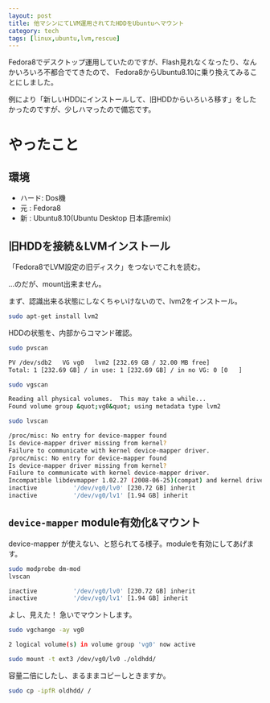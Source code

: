 ```yaml
---
layout: post
title: 他マシンにてLVM運用されてたHDDをUbuntuへマウント
category: tech
tags: [linux,ubuntu,lvm,rescue]
---
```


Fedora8でデスクトップ運用していたのですが、Flash見れなくなったり、なんかいろいろ不都合でてきたので、
Fedora8からUbuntu8.10に乗り換えてみることにしました。

例により「新しいHDDにインストールして、旧HDDからいろいろ移す」をしたかったのですが、少しハマったので備忘です。

# やったこと

## 環境

- ハード: Dos機
- 元 : Fedora8
- 新 : Ubuntu8.10(Ubuntu Desktop 日本語remix)

## 旧HDDを接続＆LVMインストール

「Fedora8でLVM設定の旧ディスク」をつないでこれを読む。

…のだが、mount出来ません。

まず、認識出来る状態にしなくちゃいけないので、lvm2をインストール。

```bash
sudo apt-get install lvm2
```

HDDの状態を、内部からコマンド確認。

```bash
sudo pvscan

PV /dev/sdb2   VG vg0   lvm2 [232.69 GB / 32.00 MB free]
Total: 1 [232.69 GB] / in use: 1 [232.69 GB] / in no VG: 0 [0   ]

sudo vgscan

Reading all physical volumes.  This may take a while...
Found volume group &quot;vg0&quot; using metadata type lvm2

sudo lvscan

/proc/misc: No entry for device-mapper found
Is device-mapper driver missing from kernel?
Failure to communicate with kernel device-mapper driver.
/proc/misc: No entry for device-mapper found
Is device-mapper driver missing from kernel?
Failure to communicate with kernel device-mapper driver.
Incompatible libdevmapper 1.02.27 (2008-06-25)(compat) and kernel driver
inactive          '/dev/vg0/lv0' [230.72 GB] inherit
inactive          '/dev/vg0/lv1' [1.94 GB] inherit
```

## `device-mapper` module有効化&マウント

device-mapper が使えない、と怒られてる様子。moduleを有効にしてあげます。

```bash
sudo modprobe dm-mod
lvscan

inactive          '/dev/vg0/lv0' [230.72 GB] inherit
inactive          '/dev/vg0/lv1' [1.94 GB] inherit
```

よし、見えた！ 急いでマウントします。

```bash
sudo vgchange -ay vg0

2 logical volume(s) in volume group 'vg0' now active

sudo mount -t ext3 /dev/vg0/lv0 ./oldhdd/
```

容量二倍にしたし、まるままコピーしときますか。

```bash
sudo cp -ipfR oldhdd/ /
```
